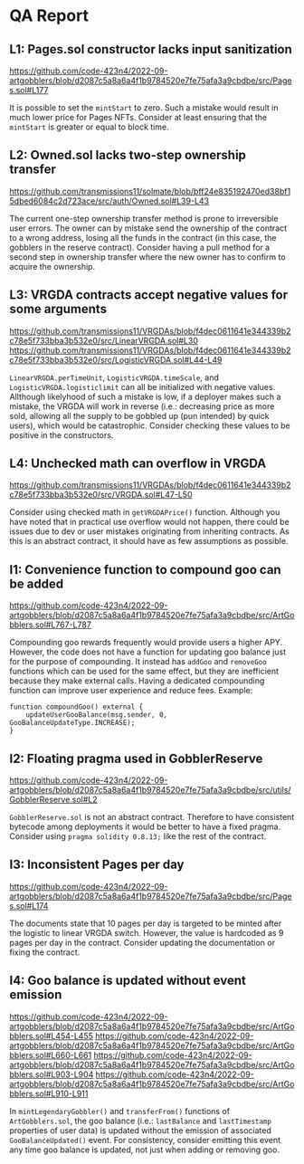 # QA Report

## L1: Pages.sol constructor lacks input sanitization

https://github.com/code-423n4/2022-09-artgobblers/blob/d2087c5a8a6a4f1b9784520e7fe75afa3a9cbdbe/src/Pages.sol#L177

It is possible to set the `mintStart` to zero. Such a mistake would result in much lower price for Pages NFTs. Consider at least ensuring that the `mintStart` is greater or equal to block time.

## L2: Owned.sol lacks two-step ownership transfer

https://github.com/transmissions11/solmate/blob/bff24e835192470ed38bf15dbed6084c2d723ace/src/auth/Owned.sol#L39-L43

The current one-step ownership transfer method is prone to irreversible user errors. The owner can by mistake send the ownership of the contract to a wrong address, losing all the funds in the contract (in this case, the gobblers in the reserve contract). Consider having a pull method for a second step in ownership transfer where the new owner has to confirm to acquire the ownership.

## L3: VRGDA contracts accept negative values for some arguments

https://github.com/transmissions11/VRGDAs/blob/f4dec0611641e344339b2c78e5f733bba3b532e0/src/LinearVRGDA.sol#L30
https://github.com/transmissions11/VRGDAs/blob/f4dec0611641e344339b2c78e5f733bba3b532e0/src/LogisticVRGDA.sol#L44-L49

`LinearVRGDA.perTimeUnit`, `LogisticVRGDA.timeScale`, and `LogisticVRGDA.logisticlimit` can all be initialized with negative values. Allthough likelyhood of such a mistake is low, if a deployer makes such a mistake, the VRGDA will work in reverse (i.e.: decreasing price as more sold, allowing all the supply to be gobbled up (pun intended) by quick users), which would be catastrophic. Consider checking these values to be positive in the constructors.

## L4: Unchecked math can overflow in VRGDA

https://github.com/transmissions11/VRGDAs/blob/f4dec0611641e344339b2c78e5f733bba3b532e0/src/VRGDA.sol#L47-L50

Consider using checked math in `getVRGDAPrice()` function. Although you have noted that in practical use overflow would not happen, there could be issues due to dev or user mistakes originating from inheriting contracts. As this is an abstract contract, it should have as few assumptions as possible.

## I1: Convenience function to compound goo can be added

https://github.com/code-423n4/2022-09-artgobblers/blob/d2087c5a8a6a4f1b9784520e7fe75afa3a9cbdbe/src/ArtGobblers.sol#L767-L787

Compounding goo rewards frequently would provide users a higher APY. However, the code does not have a function for updating goo balance just for the purpose of compounding. It instead has `addGoo` and `removeGoo` functions which can be used for the same effect, but they are inefficient because they make external calls. Having a dedicated compounding function can improve user experience and reduce fees. Example:

```solidity
function compoundGoo() external {
    updateUserGooBalance(msg.sender, 0, GooBalanceUpdateType.INCREASE);
}
```

## I2: Floating pragma used in GobblerReserve

https://github.com/code-423n4/2022-09-artgobblers/blob/d2087c5a8a6a4f1b9784520e7fe75afa3a9cbdbe/src/utils/GobblerReserve.sol#L2

`GobblerReserve.sol` is not an abstract contract. Therefore to have consistent bytecode among deployments it would be better to have a fixed pragma. Consider using `pragma solidity 0.8.13;` like the rest of the contract.

## I3: Inconsistent Pages per day

https://github.com/code-423n4/2022-09-artgobblers/blob/d2087c5a8a6a4f1b9784520e7fe75afa3a9cbdbe/src/Pages.sol#L174

The documents state that 10 pages per day is targeted to be minted after the logistic to linear VRGDA switch. However, the value is hardcoded as 9 pages per day in the contract. Consider updating the documentation or fixing the contract.

## I4: Goo balance is updated without event emission

https://github.com/code-423n4/2022-09-artgobblers/blob/d2087c5a8a6a4f1b9784520e7fe75afa3a9cbdbe/src/ArtGobblers.sol#L454-L455
https://github.com/code-423n4/2022-09-artgobblers/blob/d2087c5a8a6a4f1b9784520e7fe75afa3a9cbdbe/src/ArtGobblers.sol#L660-L661
https://github.com/code-423n4/2022-09-artgobblers/blob/d2087c5a8a6a4f1b9784520e7fe75afa3a9cbdbe/src/ArtGobblers.sol#L903-L904
https://github.com/code-423n4/2022-09-artgobblers/blob/d2087c5a8a6a4f1b9784520e7fe75afa3a9cbdbe/src/ArtGobblers.sol#L910-L911

In `mintLegendaryGobbler()` and `transferFrom()` functions of `ArtGobblers.sol`, the goo balance (i.e.: `lastBalance` and `lastTimestamp` properties of user data) is updated without the emission of associated `GooBalanceUpdated()` event. For consistency, consider emitting this event any time goo balance is updated, not just when adding or removing goo.
